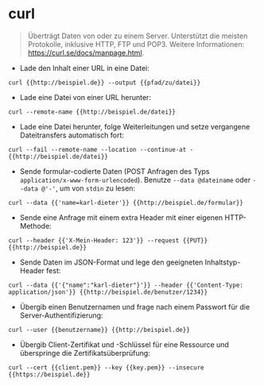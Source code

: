 # curl

> Überträgt Daten von oder zu einem Server.
> Unterstützt die meisten Protokolle, inklusive HTTP, FTP und POP3.
> Weitere Informationen: <https://curl.se/docs/manpage.html>.

- Lade den Inhalt einer URL in eine Datei:

`curl {{http://beispiel.de}} --output {{pfad/zu/datei}}`

- Lade eine Datei von einer URL herunter:

`curl --remote-name {{http://beispiel.de/datei}}`

- Lade eine Datei herunter, folge Weiterleitungen und setze vergangene Dateitransfers automatisch fort:

`curl --fail --remote-name --location --continue-at - {{http://beispiel.de/datei}}`

- Sende formular-codierte Daten (POST Anfragen des Typs `application/x-www-form-urlencoded`). Benutze `--data @dateiname` oder `--data @'-'`, um von `stdin` zu lesen:

`curl --data {{'name=karl-dieter'}} {{http://beispiel.de/formular}}`

- Sende eine Anfrage mit einem extra Header mit einer eigenen HTTP-Methode:

`curl --header {{'X-Mein-Header: 123'}} --request {{PUT}} {{http://beispiel.de}}`

- Sende Daten im JSON-Format und lege den geeigneten Inhaltstyp-Header fest:

`curl --data {{'{"name":"karl-dieter"}'}} --header {{'Content-Type: application/json'}} {{http://beispiel.de/benutzer/1234}}`

- Übergib einen Benutzernamen und frage nach einem Passwort für die Server-Authentifizierung:

`curl --user {{benutzername}} {{http://beispiel.de}}`

- Übergib Client-Zertifikat und -Schlüssel für eine Ressource und überspringe die Zertifikatsüberprüfung:

`curl --cert {{client.pem}} --key {{key.pem}} --insecure {{https://beispiel.de}}`
